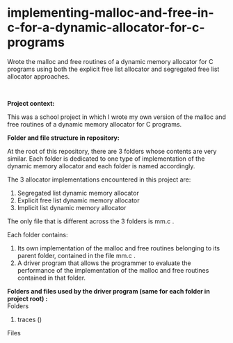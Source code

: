 # implementing-malloc-and-free-in-c-for-a-dynamic-allocator-for-c-programs
Wrote the malloc and free routines of a dynamic memory allocator for C programs using both the explicit free list allocator and segregated free list allocator approaches.

<br/>

**Project context:** <br/>

This was a school project in which I wrote my own version of the malloc and free routines of a dynamic memory allocator for C programs.



**Folder and file structure in repository:** <br/>

At the root of this repository, there are 3 folders whose contents are very similar. 
Each folder is dedicated to one type of implementation of the dynamic memory allocator and each folder is named accordingly. <br/>

The 3 allocator implementations encountered in this project are: <br/>
1. Segregated list dynamic memory allocator <br/>
2. Explicit free list dynamic memory allocator <br/>
3. Implicit list dynamic memory allocator <br/>

The only file that is different across the 3 folders is mm.c . <br/>

Each folder contains:<br/>
1. Its own implementation of the malloc and free routines belonging to its parent folder, contained in the file mm.c . <br/>
2. A driver program that allows the programmer to evaluate the performance of the implementation of the malloc and free routines contained in that folder. <br/>

**Folders and files used by the driver program (same for each folder in project root) :** <br/>
Folders
1. traces ()

Files









